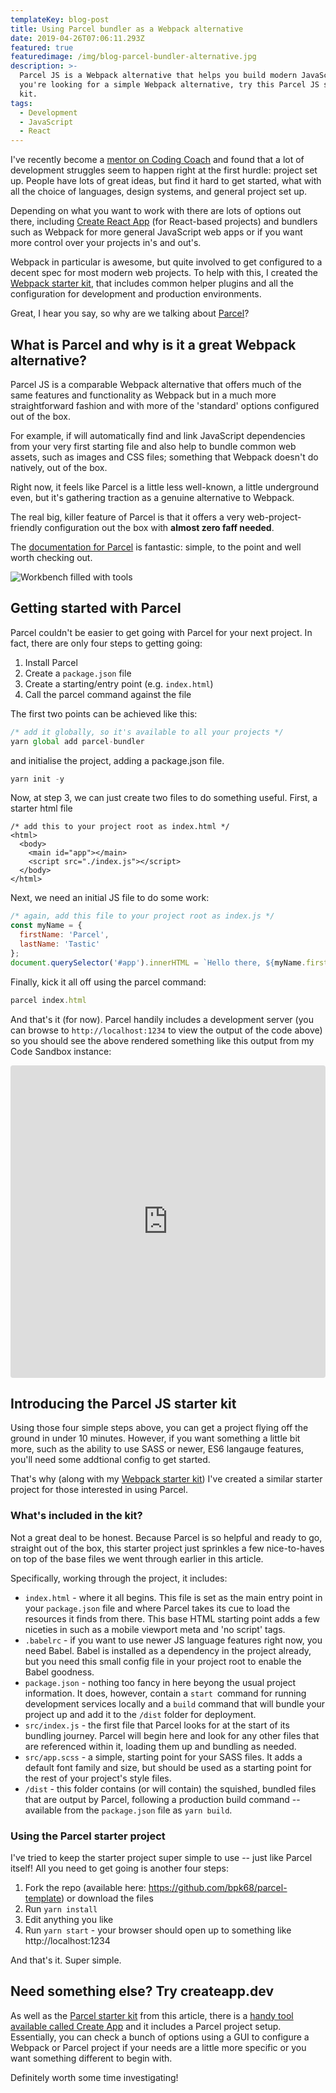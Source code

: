```yaml
---
templateKey: blog-post
title: Using Parcel bundler as a Webpack alternative
date: 2019-04-26T07:06:11.293Z
featured: true
featuredimage: /img/blog-parcel-bundler-alternative.jpg
description: >-
  Parcel JS is a Webpack alternative that helps you build modern JavaScript. If
  you're looking for a simple Webpack alternative, try this Parcel JS starter
  kit.
tags:
  - Development
  - JavaScript
  - React
---
```

I've recently become a [mentor on Coding Coach](https://codingcoach.io/) and found that a lot of development struggles seem to happen right at the first hurdle: project set up. People have lots of great ideas, but find it hard to get started, what with all the choice of languages, design systems, and general project set up. 

Depending on what you want to work with there are lots of options out there, including [Create React App](https://facebook.github.io/create-react-app/) (for React-based projects) and bundlers such as Webpack for more general JavaScript web apps or if you want more control over your projects in's and out's. 

Webpack in particular is awesome, but quite involved to get configured to a decent spec for most modern web projects. To help with this, I created the [Webpack starter kit](https://robkendal.co.uk/blog/quick-start-javascript-projects-with-this-webpack-project-starter-kit/), that includes common helper plugins and all the configuration for development and production environments.

Great, I hear you say, so why are we talking about [Parcel](https://parceljs.org/)?

## What is Parcel and why is it a great Webpack alternative?

Parcel JS is a comparable Webpack alternative that offers much of the same features and functionality as Webpack but in a much more straightforward fashion and with more of the 'standard' options configured out of the box.

For example, if will automatically find and link JavaScript dependencies from your very first starting file and also help to bundle common web assets, such as images and CSS files; something that Webpack doesn't do natively, out of the box.

Right now, it feels like Parcel is a little less well-known, a little underground even, but it's gathering traction as a genuine alternative to Webpack. 

The real big, killer feature of Parcel is that it offers a very web-project-friendly configuration out the box with **almost zero faff needed**. 

The [documentation for Parcel](https://parceljs.org/getting_started.html) is fantastic: simple, to the point and well worth checking out. 

![Workbench filled with tools](/img/cesar-carlevarino-aragon-778069-unsplash.jpg "Image credit to Cesar Carlevarino-aragon via Unsplash")

## Getting started with Parcel

Parcel couldn't be easier to get going with Parcel for your next project. In fact, there are only four steps to getting going:

1. Install Parcel
2. Create a `package.json` file
3. Create a starting/entry point (e.g. `index.html`)
4. Call the parcel command against the file

The first two points can be achieved like this:

```javascript
/* add it globally, so it's available to all your projects */
yarn global add parcel-bundler
```

and initialise the project, adding a package.json file.

```javascript
yarn init -y
```

Now, at step 3, we can just create two files to do something useful. First, a starter html file

```markup
/* add this to your project root as index.html */
<html>
  <body>
    <main id="app"></main>
    <script src="./index.js"></script>
  </body>
</html>
```

Next, we need an initial JS file to do some work:

```javascript
/* again, add this file to your project root as index.js */
const myName = { 
  firstName: 'Parcel',
  lastName: 'Tastic'
};
document.querySelector('#app').innerHTML = `Hello there, ${myName.firstName} ${myName.lastName}`;
```

Finally, kick it all off using the parcel command:

```javascript
parcel index.html
```

And that's it (for now). Parcel handily includes a development server (you can browse to `http://localhost:1234` to view the output of the code above) so you should see the above rendered something like this output from my Code Sandbox instance:

<iframe src="https://codesandbox.io/embed/8z4vzk10p8?fontsize=14" title="Parcel example from blog" style="width:100%; height:500px; border:0; border-radius: 4px; overflow:hidden;" sandbox="allow-modals allow-forms allow-popups allow-scripts allow-same-origin"></iframe>

## Introducing the Parcel JS starter kit

Using those four simple steps above, you can get a project flying off the ground in under 10 minutes. However, if you want something a little bit more, such as the ability to use SASS or newer, ES6 langauge features, you'll need some addtional config to get started. 

That's why (along with my [Webpack starter kit](https://robkendal.co.uk/blog/quick-start-javascript-projects-with-this-webpack-project-starter-kit/)) I've created a similar starter project for those interested in using Parcel.

### What's included in the kit?

Not a great deal to be honest. Because Parcel is so helpful and ready to go, straight out of the box, this starter project just sprinkles a few nice-to-haves on top of the base files we went through earlier in this article. 

Specifically, working through the project, it includes:

* `index.html` - where it all begins. This file is set as the main entry point in your `package.json` file and where Parcel takes its cue to load the resources it finds from there. This base HTML starting point adds a few niceties in such as a mobile viewport meta and 'no script' tags.
* `.babelrc` - if you want to use newer JS language features right now, you need Babel. Babel is installed as a dependency in the project already, but you need this small config file in your project root to enable the Babel goodness.
* `package.json` - nothing too fancy in here beyong the usual project information. It does, however, contain a `start `command for running development services locally and a `build` command that will bundle your project up and add it to the `/dist` folder for deployment.
* `src/index.js` - the first file that Parcel looks for at the start of its bundling journey. Parcel will begin here and look for any other files that are referenced within it, loading them up and bundling as needed.
* `src/app.scss` - a simple, starting point for your SASS files. It adds a default font family and size, but should be used as a starting point for the rest of your project's style files.
* `/dist` - this folder contains (or will contain) the squished, bundled files that are output by Parcel, following a production build command -- available from the `package.json` file as `yarn build`.

### Using the Parcel starter project

I've tried to keep the starter project super simple to use -- just like Parcel itself! All you need to get going is another four steps:

1. Fork the repo (available here: <https://github.com/bpk68/parcel-template>) or download the files
2. Run `yarn install`
3. Edit anything you like
4. Run `yarn start` - your browser should open up to something like http://localhost:1234

And that's it. Super simple.

## Need something else? Try createapp.dev

As well as the [Parcel starter kit](https://github.com/bpk68/parcel-template) from this article, there is a [handy tool available called Create App](https://createapp.dev/parcel) and it includes a Parcel project setup. Essentially, you can check a bunch of options using a GUI to configure a Webpack or Parcel project if your needs are a little more specific or you want something different to begin with. 

Definitely worth some time investigating!
